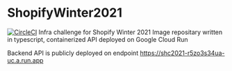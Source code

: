 # ShopifyWinter2021
[![CircleCI](https://circleci.com/gh/madhur4444/ShopifyWinter2021?style=shield)](https://app.circleci.com/gh/madhur4444/ShopifyWinter2021)
Infra challenge for Shopify Winter 2021
Image repositary written in typescript, containerized API deployed on Google Cloud Run

Backend API is publicly deployed on endpoint https://shc2021-r5zo3s34ua-uc.a.run.app


